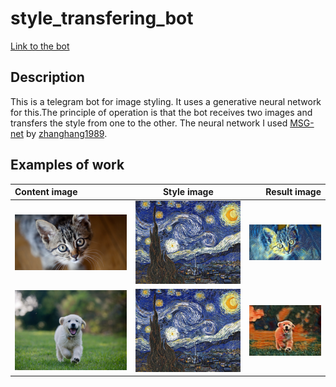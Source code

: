 # style_transfering_bot
[Link to the bot](t.me/Style_Transfer_GAN_bot)
## Description
This is a telegram bot for image styling. It uses a generative neural network for this.The principle of operation is that the bot receives two images and transfers the style from one to the other.
The neural network I used [MSG-net](https://github.com/zhanghang1989/PyTorch-Multi-Style-Transfer) by [zhanghang1989](https://github.com/zhanghang1989).
## Examples of work
| Content image      | Style image | Result image     |
| :---        |    :----:   |          ---: |
| ![cat](/examples/cat.jpg "Cat")    |  ![The_Scream](/examples/van_Gogh.jpg "The_Scream")        | ![result 1](/examples/result_1.jpg "result 1")   |
| ![dog](/examples/dog.jpg "Dog")    | ![van Gogh](/examples/van_Gogh.jpg "van Gogh")       | ![result 2](/examples/result_2.jpg "result 2")   |
